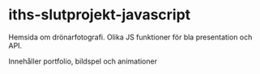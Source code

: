 # iths-slutprojekt-javascript

Hemsida om drönarfotografi. Olika JS funktioner för bla presentation och API.

Innehåller portfolio, bildspel och animationer

